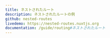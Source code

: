 ```yaml
---
title: ネストされたルート
description: ネストされたルートの例
github: nested-routes
livedemo: https://nested-routes.nuxtjs.org
documentation: /guide/routing#ネストされたルート
---
```

